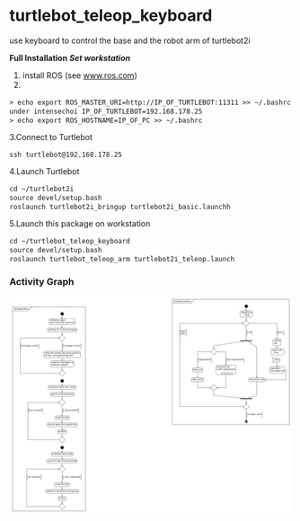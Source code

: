 # turtlebot_teleop_keyboard #

use keyboard to control the base and the robot arm of turtlebot2i



**Full Installation**
***Set workstation***
1. install ROS (see www.ros.com)
2. 
```
> echo export ROS_MASTER_URI=http://IP_OF_TURTLEBOT:11311 >> ~/.bashrc  under intensechoi IP_OF_TURTLEBOT=192.168.178.25
> echo export ROS_HOSTNAME=IP_OF_PC >> ~/.bashrc
```
3.Connect to Turtlebot
```
ssh turtlebot@192.168.178.25
```
4.Launch Turtlebot
```
cd ~/turtlebot2i
source devel/setup.bash
roslaunch turtlebot2i_bringup turtlebot2i_basic.launchh 
```
5.Launch this package on workstation
```
cd ~/turtlebot_teleop_keyboard
source devel/setup.bash
roslaunch turtlebot_teleop_arm turtlebot2i_teleop.launch
```

### Activity Graph ###
![uml](teleop_uml.jpg)

